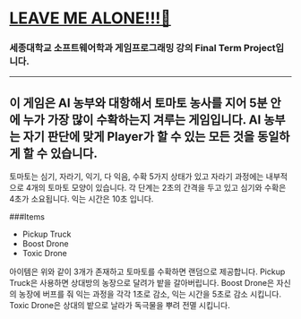 # [LEAVE ME ALONE!!!🍎](https://play.unity.com/en/games/85d47c6f-084e-4ce4-a42c-f55f903f2ace/leave-me-alone)


### 세종대학교 소프트웨어학과 게임프로그래밍 강의 Final Term Project입니다.
---
이 게임은 AI 농부와 대항해서 토마토 농사를 지어 5분 안에 누가 가장 많이 수확하는지 겨루는 게임입니다.
AI 농부는 자기 판단에 맞게 Player가 할 수 있는 모든 것을 동일하게 할 수 있습니다.
---
토마토는 심기, 자라기, 익기, 다 익음, 수확 5가지 상태가 있고 자라기 과정에는 내부적으로 4개의 토마토 모양이 있습니다.
각 단계는 2초의 간격을 두고 있고 심기와 수확은 4초가 소요됩니다. 익는 시간은 10초 입니다.

###Items
- Pickup Truck
- Boost Drone
- Toxic Drone
  
아이템은 위와 같이 3개가 존재하고 토마토를 수확하면 랜덤으로 제공합니다.
Pickup Truck은 사용하면 상대방의 농장으로 달려가 밭을 갈아버립니다.
Boost Drone은 자신의 농장에 버프를 줘 익는 과정을 각각 1초로 감소, 익는 시간을 5초로 감소 시킵니다.
Toxic Drone은 상대의 밭으로 날라가 독극물을 뿌려 전멸 시킵니다.
